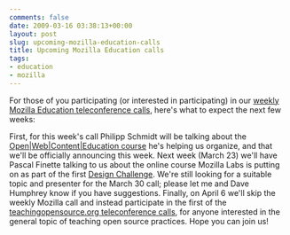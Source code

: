```yaml
---
comments: false
date: 2009-03-16 03:38:13+00:00
layout: post
slug: upcoming-mozilla-education-calls
title: Upcoming Mozilla Education calls
tags:
- education
- mozilla
---
```


For those of you participating (or interested in participating) in our [weekly Mozilla Education teleconference calls](http://education.mozilla.org/StatusMeetings), here's what to expect the next few weeks:

First, for this week's call Philipp Schmidt will be talking about the [Open|Web|Content|Education course](http://education.mozilla.org/EduCourse) he's helping us organize, and that we'll be officially announcing this week. Next week (March 23) we'll have Pascal Finette talking to us about the online course Mozilla Labs is putting on as part of the first [Design Challenge](http://labs.mozilla.com/2009/01/introducing-the-design-challenge/). We're still looking for a suitable topic and presenter for the March 30 call; please let me and Dave Humphrey know if you have suggestions. Finally, on April 6 we'll skip the weekly Mozilla call and instead participate in the first of the [teachingopensource.org teleconference calls](http://teachingopensource.org/index.php/TOS_Conference_Call), for anyone interested in the general topic of teaching open source practices. Hope you can join us!
